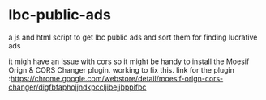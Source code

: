 # lbc-public-ads
a js  and html script to get lbc public ads and sort them for finding lucrative ads 

it migh have an issue with cors so it might be handy to install the Moesif Orign & CORS Changer
plugin. working to fix this.
link for the plugin :https://chrome.google.com/webstore/detail/moesif-orign-cors-changer/digfbfaphojjndkpccljibejjbppifbc
